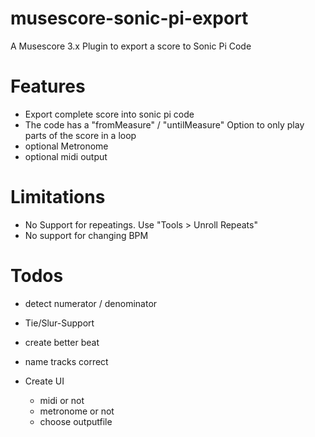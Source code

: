 # musescore-sonic-pi-export
A Musescore 3.x Plugin to export a score to Sonic Pi Code

# Features

- Export complete score into sonic pi code
- The code has a "fromMeasure" / "untilMeasure" Option to only play parts of the score in a loop
- optional Metronome
- optional midi output

# Limitations
- No Support for repeatings. Use "Tools > Unroll Repeats"
- No support for changing BPM

# Todos
- detect numerator / denominator
- Tie/Slur-Support
- create better beat
- name tracks correct
  
- Create UI
    - midi or not
    - metronome or not
    - choose outputfile
